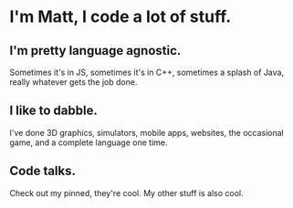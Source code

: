 # I'm Matt, I code a lot of stuff.

## I'm pretty language agnostic.

Sometimes it's in JS, sometimes it's in C++, sometimes a splash of Java, really whatever gets the job done.

## I like to dabble.

I've done 3D graphics, simulators, mobile apps, websites, the occasional game, and a complete language one time.

## Code talks.

Check out my pinned, they're cool. My other stuff is also cool.
